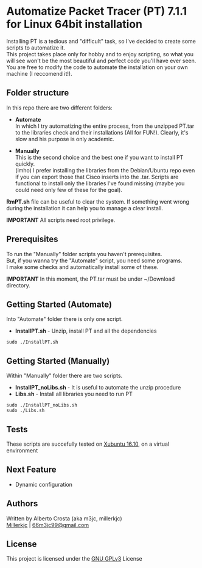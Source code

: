 # Automatize Packet Tracer (PT) 7.1.1 for Linux 64bit installation

Installing PT is a tedious and "difficult" task, so I've decided to create some scripts to automatize it. <br />
This project takes place only for hobby and to enjoy scripting, so what you will see won't be the most beautiful and perfect code you'll have ever seen.
You are free to modify the code to automate the installation on your own machine (I reccomend it!). <br />

## Folder structure

In this repo there are two different folders:
* **Automate** <br />
  In which I try automatizing the entire process, from the unzipped PT.tar to the libraries
  check and their installations (All for FUN!). Clearly, it's slow and his purpose is only academic.

* **Manually** <br />
  This is the second choice and the best one if you want to install PT quickly.  <br />
  (imho) I prefer installing the libraries from the Debian/Ubuntu repo even if you can export those that Cisco inserts into the .tar.
  Scripts are functional to install only the libraries I've found missing (maybe you could need only few of these for the goal).

**RmPT.sh** file can be useful to clear the system. If something went wrong during the installation it can help you to manage a clear install.

**IMPORTANT**
All scripts need root privilege.

## Prerequisites

To run the "Manually" folder scripts you haven't prerequisites. <br />
But, if you wanna try the "Automate" script, you need some programs. <br />
I make some checks and automatically install some of these.

**IMPORTANT**
In this moment, the PT.tar must be under ~/Download directory.

## Getting Started (Automate)

Into "Automate" folder there is only one script.
* **InstallPT.sh** - Unzip, install PT and all the dependencies

```
sudo ./InstallPT.sh
```

## Getting Started (Manually)

Within "Manually" folder there are two scripts.
* **InstallPT_noLibs.sh** - It is useful to automate the unzip procedure
* **Libs.sh**             - Install all libraries you need to run PT

```
sudo ./InstallPT_noLibs.sh
sudo ./Libs.sh
```

## Tests

These scripts are succefully tested on [Xubuntu 16.10](https://xubuntu.org/download/), on a virtual environment


## Next Feature
* Dynamic configuration


## Authors

Written by Alberto Crosta (aka m3jc, millerkjc) <br />
[Millerkjc](https://github.com/Millerkjc) | [66m3jc99@gmail.com](66m3jc99@gmail.com) 

## License

This project is licensed under the [GNU GPLv3](https://www.gnu.org/licenses/gpl-3.0.en.html) License
